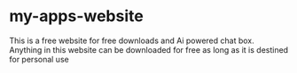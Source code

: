 # my-apps-website
This is a free website for free downloads and Ai powered chat box. Anything in this website can be downloaded for free  as long as it is destined for personal use
